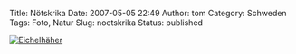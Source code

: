 Title: Nötskrika
Date: 2007-05-05 22:49
Author: tom
Category: Schweden
Tags: Foto, Natur
Slug: noetskrika
Status: published

[![Eichelhäher](http://www.fiket.de/pic/notskrika_s.jpg "Eichelhäher")](http://www.fiket.de/pic/notskrika_l.jpg)

